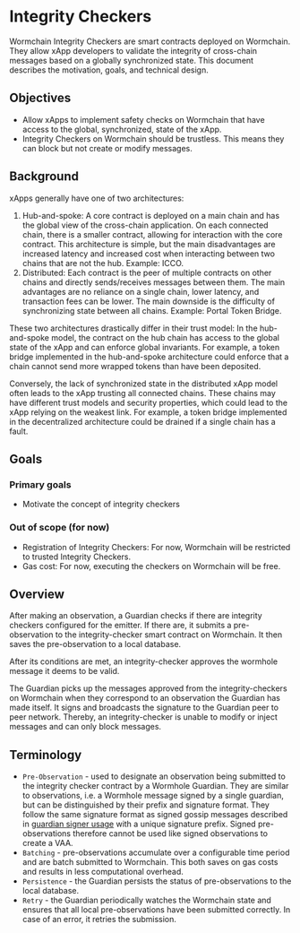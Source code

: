 # Integrity Checkers

Wormchain Integrity Checkers are smart contracts deployed on Wormchain. They allow  xApp developers to validate the integrity of cross-chain messages based on a globally synchronized state. This document describes the motivation, goals, and technical design.

## Objectives

- Allow xApps to implement safety checks on Wormchain that have access to the global, synchronized, state of the xApp.
- Integrity Checkers on Wormchain should be trustless. This means they can block but not create or modify messages.

## Background

xApps generally have one of two architectures:

1. Hub-and-spoke: A core contract is deployed on a main chain and has the global view of the cross-chain application. On each connected chain, there is a smaller contract, allowing for interaction with the core contract. This architecture is simple, but the main disadvantages are increased latency and increased cost when interacting between two chains that are not the hub. Example: ICCO.
2. Distributed: Each contract is the peer of multiple contracts on other chains and directly sends/receives messages between them. The main advantages are no reliance on a single chain, lower latency, and transaction fees can be lower. The main downside is the difficulty of synchronizing state between all chains. Example: Portal Token Bridge.

These two architectures drastically differ in their trust model: In the hub-and-spoke model, the contract on the hub chain has access to the global state of the xApp and can enforce global invariants. For example, a token bridge implemented in the hub-and-spoke architecture could enforce that a chain cannot send more wrapped tokens than have been deposited.

Conversely, the lack of synchronized state in the distributed xApp model often leads to the xApp trusting all connected chains. These chains may have different trust models and security properties, which could lead to the xApp relying on the weakest link. For example, a token bridge implemented in the decentralized architecture could be drained if a single chain has a fault.

## Goals

### Primary goals

- Motivate the concept of integrity checkers

### Out of scope (for now)

- Registration of Integrity Checkers: For now, Wormchain will be restricted to trusted Integrity Checkers.
- Gas cost: For now, executing the checkers on Wormchain will be free.

## Overview

After making an observation, a Guardian checks if there are integrity checkers configured for the emitter. If there are, it submits a pre-observation to the integrity-checker smart contract on Wormchain. It then saves the pre-observation to a local database.

After its conditions are met, an integrity-checker approves the wormhole message it deems to be valid.

The Guardian picks up the messages approved from the integrity-checkers on Wormchain when they correspond to an observation the Guardian has made itself. It signs and broadcasts the signature to the Guardian peer to peer network. Thereby, an integrity-checker is unable to modify or inject messages and can only block messages.

## Terminology

* `Pre-Observation` - used to designate an observation being submitted to the integrity checker contract by a Wormhole Guardian. They are similar to observations, i.e. a Wormhole message signed by a single guardian, but can be distinguished by their prefix and signature format. They follow the same signature format as signed gossip messages described in [guardian signer usage](0009_guardian_signer.md) with a unique signature prefix.  Signed pre-observations therefore cannot be used like signed observations to create a VAA.
* `Batching` - pre-observations accumulate over a configurable time period and are batch submitted to Wormchain. This both saves on gas costs and results in less computational overhead.
* `Persistence` - the Guardian persists the status of pre-observations to the local database.
* `Retry` - the Guardian periodically watches the Wormchain state and ensures that all local pre-observations have been submitted correctly. In case of an error, it retries the submission.
